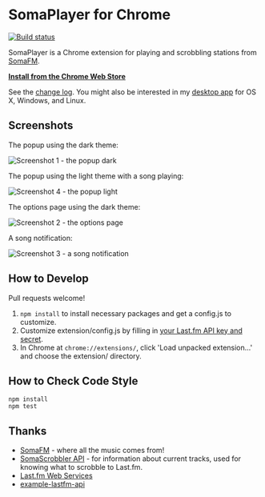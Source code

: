 # SomaPlayer for Chrome

[![Build status](https://travis-ci.org/cheshire137/soma-chrome.svg?branch=master)](https://travis-ci.org/cheshire137/soma-chrome)

SomaPlayer is a Chrome extension for playing and scrobbling stations from [SomaFM](http://somafm.com).

**[Install from the Chrome Web Store](https://chrome.google.com/webstore/detail/somaplayer/dpcghdgbhjkihgnnbojldhjmcbieofgo?hl=en&gl=US&authuser=1)**

See the [change log](CHANGELOG.md). You might also be interested in my [desktop app](https://github.com/cheshire137/huxleyfm) for OS X, Windows, and Linux.

## Screenshots

The popup using the dark theme:

![Screenshot 1 - the popup dark](https://raw.githubusercontent.com/cheshire137/soma-chrome/master/screenshots/screenshot.png)

The popup using the light theme with a song playing:

![Screenshot 4 - the popup light](https://raw.githubusercontent.com/cheshire137/soma-chrome/master/screenshots/screenshot4.png)

The options page using the dark theme:

![Screenshot 2 - the options page](https://raw.githubusercontent.com/cheshire137/soma-chrome/master/screenshots/screenshot2.png)

A song notification:

![Screenshot 3 - a song notification](https://raw.githubusercontent.com/cheshire137/soma-chrome/master/screenshots/screenshot3.png)

## How to Develop

Pull requests welcome!

1. `npm install` to install necessary packages and get a config.js to customize.
1. Customize extension/config.js by filling in [your Last.fm API key and secret](http://www.last.fm/api/accounts).
1. In Chrome at `chrome://extensions/`, click 'Load unpacked extension...' and choose the extension/ directory.

## How to Check Code Style

    npm install
    npm test

## Thanks

- [SomaFM](http://somafm.com/) - where all the music comes from!
- [SomaScrobbler API](http://api.somascrobbler.com/) - for information about current tracks, used for knowing what to scrobble to Last.fm.
- [Last.fm Web Services](http://www.last.fm/api)
- [example-lastfm-api](https://github.com/soundsuggest/example-lastfm-api)
